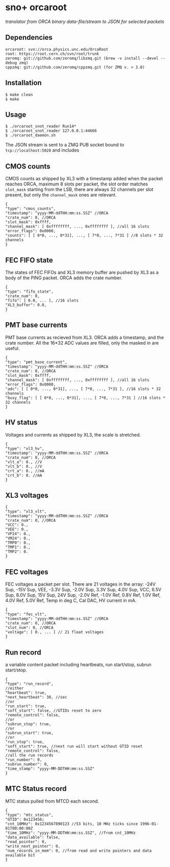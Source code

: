 sno+ orcaroot
=============
*translator from ORCA binary data-file/stream to JSON for selected packets*

Dependencies
------------
    orcaroot: svn://orca.physics.unc.edu/OrcaRoot
    root: https://root.cern.ch/svn/root/trunk
    zeromq: git://github.com/zeromq/libzmq.git (brew -v install --devel --debug zmq)
    cppzmq: git://github.com/zeromq/cppzmq.git (for ZMQ v. > 3.0)

Installation
------------
    $ make clean
    $ make

Usage
-----
    $ ./orcaroot_snot_reader Run14*
    $ ./orcaroot_snot_reader 127.0.0.1:44666
    $ ./orcaroot_daemon.sh

The JSON stream is sent to a ZMQ PUB socket bound to `tcp://localhost:5028` and includes

CMOS counts
-----------
CMOS counts as shipped by XL3 with a timestamp added when the packet reaches ORCA,
maximum 8 slots per packet, the slot order matches `slot_mask` starting from the LSB,
there are always 32 channels per slot present, but only the `channel_mask` ones are relevant.

    {
    "type": "cmos_counts",
    "timestamp": "yyyy-MM-ddTHH:mm:ss.SSZ" //ORCA
    "crate_num": 0, //ORCA
    "slot_mask": 0xffff,
    "channel_mask": [ 0xffffffff, ..., 0xffffffff ], //all 16 slots
    "error_flags": 0x0000,
    "counts": [ [ 0*0, ..., 0*31], ..., [ 7*0, ..., 7*31 ] //8 slots * 32 channels
    }

FEC FIFO state
----------
The states of FEC FIFOs and XL3 memory buffer are pushed by XL3 as a body of the PING packet. ORCA adds the crate number.

    {
    "type": "fifo_state",
    "crate_num": 0,
    "fifo": [ 0.0, ... ], //16 slots
    "XL3_buffer": 0.0,
    }

PMT base currents
-----------------
PMT base currents as recieved from XL3. ORCA adds a timestamp, and the crate number. All the 16*32 ADC values are filled, only the masked in are useful.

    {
    "type": "pmt_base_current",
    "timestamp": "yyyy-MM-ddTHH:mm:ss.SSZ" //ORCA
    "crate_num": 0, //ORCA
    "slot_mask": 0xffff,
    "channel_mask": [ 0xffffffff, ..., 0xffffffff ], //all 16 slots
    "error_flags": 0x0000,
    "adc": [ [ 0*0, ..., 0*31], ..., [ 7*0, ..., 7*31 ], //16 slots * 32 channels
    "busy_flag": [ [ 0*0, ..., 0*31], ..., [ 7*0, ..., 7*31 ] //16 slots * 32 channels
    }

HV status
---------
Voltages and currents as shipped by XL3, the scale is stretched.

    {
    "type": "xl3_hv",
    "timestamp": "yyyy-MM-ddTHH:mm:ss.SSZ" //ORCA
    "crate_num": 0, //ORCA
    "vlt_a": 0., //V
    "vlt_b": 0., //V
    "crt_a": 0., //mA
    "crt_b": 0. //mA
    }

XL3 voltages
------------

    {
    "type": "xl3_vlt",
    "timestamp": "yyyy-MM-ddTHH:mm:ss.SSZ" //ORCA
    "crate_num": 0, //ORCA
    "VCC": 0.,
    "VEE": 0.,
    "VP24": 0.,
    "VM24": 0.,
    "TMP0": 0.,
    "TMP1": 0.,
    "TMP2": 0.
    }

FEC voltages
------------
FEC voltages a packet per slot. There are 21 voltages in the array: -24V Sup, -15V Sup, VEE, -3.3V Sup, -2.0V Sup, 3.3V Sup, 4.0V Sup, VCC, 6.5V Sup, 8.0V Sup, 15V Sup, 24V Sup, -2.0V Ref, -1.0V Ref, 0.8V Ref, 1.0V Ref, 4.0V Ref, 5.0V Ref, Temp in deg C, Cal DAC, HV current in mA. 

    {
    "type": "fec_vlt",
    "timestamp": "yyyy-MM-ddTHH:mm:ss.SSZ" //ORCA
    "crate_num": 0, //ORCA
    "slot_num": 0, //ORCA
    "voltage": [ 0., ... ] // 21 float voltages
    }

Run record
---------------
a variable content packet including heartbeats, run start/stop, subrun start/stop.

    {
    "type": "run_record",
    //either
    "heartbeat": true,
    "next_heartbeat": 30, //sec
    //or
    "run_start": true,
    "soft_start": false, //GTIDs reset to zero
    "remote_control": false, 
    //or
    "subrun_stop": true,
    //or
    "subrun_start": true,
    //or
    "run_stop": true,
    "soft_start": true, //next run will start without GTID reset
    "remote_control": false,
    //all the run records
    "run_number": 0,
    "subrun_number": 0,
    "time_stamp": "yyyy-MM-DDTHH:mm:ss.SSZ"
    }

MTC Status record
-----------------
MTC status pulled from MTCD each second.

    {
    "type": "mtc_status",
    "GTID": 0x123456;
    "cnt_10MHz": 0x1234567890123 //53 bits, 10 MHz ticks since 1996-01-01T00:00:00Z
    "time_10MHz": "yyyy-MM-DDTHH:mm:ss.SSZ", //from cnt_10MHz
    "data_available": false,
    "read_pointer": 0,
    "write_next_pointer": 0,
    "num_records_in_mem": 0, //from read and write pointers and data available bit
    }

